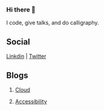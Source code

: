 ### Hi there 👋

I code, give talks, and do calligraphy.

## Social

[Linkdin](https://www.linkedin.com/in/nehha/) | [Twitter](https://twitter.com/hellonehha) 


## Blogs

1. [Cloud](https://cloudtips.dev/)

2.  [Accessibility](https://a11ytips.dev/)
